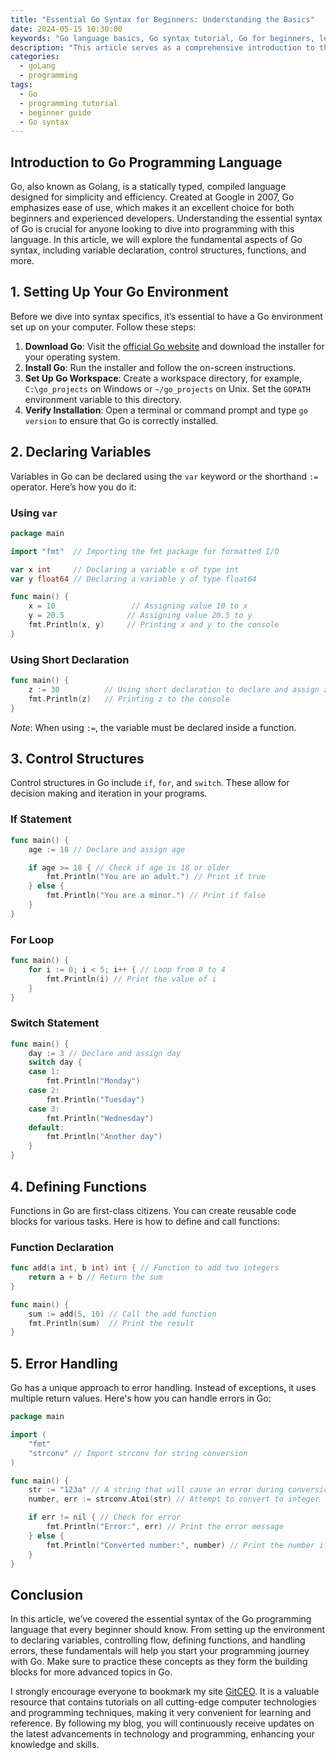 ```yaml
---
title: "Essential Go Syntax for Beginners: Understanding the Basics"
date: 2024-05-15 10:30:00
keywords: "Go language basics, Go syntax tutorial, Go for beginners, learn Go programming, Go programming language"
description: "This article serves as a comprehensive introduction to the Go programming language, specifically focusing on its essential syntax for beginners. It covers fundamental concepts that are crucial for understanding Go, including variable declaration, control structures, functions, and error handling. By following this tutorial, you will gain a solid foundation in Go syntax, allowing you to write basic programs and effectively communicate with other developers in the Go community. Whether you're new to programming or transitioning from another language, this guide provides the necessary tools and knowledge to get started with Go."
categories:
  - goLang
  - programming
tags:
  - Go
  - programming tutorial
  - beginner guide
  - Go syntax
---
```


## Introduction to Go Programming Language

Go, also known as Golang, is a statically typed, compiled language designed for simplicity and efficiency. Created at Google in 2007, Go emphasizes ease of use, which makes it an excellent choice for both beginners and experienced developers. Understanding the essential syntax of Go is crucial for anyone looking to dive into programming with this language. In this article, we will explore the fundamental aspects of Go syntax, including variable declaration, control structures, functions, and more.

<!-- more -->

## 1. Setting Up Your Go Environment

Before we dive into syntax specifics, it’s essential to have a Go environment set up on your computer. Follow these steps:

1. **Download Go**: Visit the [official Go website](https://golang.org/dl/) and download the installer for your operating system.
2. **Install Go**: Run the installer and follow the on-screen instructions.
3. **Set Up Go Workspace**: Create a workspace directory, for example, `C:\go_projects` on Windows or `~/go_projects` on Unix. Set the `GOPATH` environment variable to this directory.
4. **Verify Installation**: Open a terminal or command prompt and type `go version` to ensure that Go is correctly installed.

## 2. Declaring Variables

Variables in Go can be declared using the `var` keyword or the shorthand `:=` operator. Here’s how you do it:

### Using `var`

```go
package main

import "fmt"  // Importing the fmt package for formatted I/O

var x int     // Declaring a variable x of type int
var y float64 // Declaring a variable y of type float64

func main() {
    x = 10                 // Assigning value 10 to x
    y = 20.5              // Assigning value 20.5 to y
    fmt.Println(x, y)     // Printing x and y to the console
}
```

### Using Short Declaration

```go
func main() {
    z := 30          // Using short declaration to declare and assign z
    fmt.Println(z)   // Printing z to the console
}
```

*Note*: When using `:=`, the variable must be declared inside a function.

## 3. Control Structures

Control structures in Go include `if`, `for`, and `switch`. These allow for decision making and iteration in your programs.

### If Statement

```go
func main() {
    age := 18 // Declare and assign age

    if age >= 18 { // Check if age is 18 or older
        fmt.Println("You are an adult.") // Print if true
    } else {
        fmt.Println("You are a minor.") // Print if false
    }
}
```

### For Loop

```go
func main() {
    for i := 0; i < 5; i++ { // Loop from 0 to 4
        fmt.Println(i) // Print the value of i
    }
}
```

### Switch Statement

```go
func main() {
    day := 3 // Declare and assign day
    switch day {
    case 1:
        fmt.Println("Monday")
    case 2:
        fmt.Println("Tuesday")
    case 3:
        fmt.Println("Wednesday")
    default:
        fmt.Println("Another day")
    }
}
```

## 4. Defining Functions

Functions in Go are first-class citizens. You can create reusable code blocks for various tasks. Here is how to define and call functions:

### Function Declaration

```go
func add(a int, b int) int { // Function to add two integers
    return a + b // Return the sum
}

func main() {
    sum := add(5, 10) // Call the add function
    fmt.Println(sum)  // Print the result
}
```

## 5. Error Handling

Go has a unique approach to error handling. Instead of exceptions, it uses multiple return values. Here's how you can handle errors in Go:

```go
package main

import (
    "fmt"
    "strconv" // Import strconv for string conversion
)

func main() {
    str := "123a" // A string that will cause an error during conversion
    number, err := strconv.Atoi(str) // Attempt to convert to integer

    if err != nil { // Check for error
        fmt.Println("Error:", err) // Print the error message
    } else {
        fmt.Println("Converted number:", number) // Print the number if successful
    }
}
```

## Conclusion

In this article, we’ve covered the essential syntax of the Go programming language that every beginner should know. From setting up the environment to declaring variables, controlling flow, defining functions, and handling errors, these fundamentals will help you start your programming journey with Go. Make sure to practice these concepts as they form the building blocks for more advanced topics in Go.

I strongly encourage everyone to bookmark my site [GitCEO](https://gitceo.com). It is a valuable resource that contains tutorials on all cutting-edge computer technologies and programming techniques, making it very convenient for learning and reference. By following my blog, you will continuously receive updates on the latest advancements in technology and programming, enhancing your knowledge and skills.